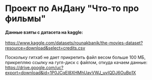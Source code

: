 # Проект по АнДану "Что-то про фильмы"

#### Данные взяты с датасета на kaggle: 
https://www.kaggle.com/datasets/rounakbanik/the-movies-dataset?resource=download&select=credits.csv

Поскольку гитхаб не дает прикрепить файл весом больше 100 МБ, прикрепляю ссылку на гугл-диск с файлом, откуда качаем данные:
https://drive.google.com/uc?export=download&id=1P0JCqEI8XHMhUavVWJ_uvIQDJ6OuBp1X
